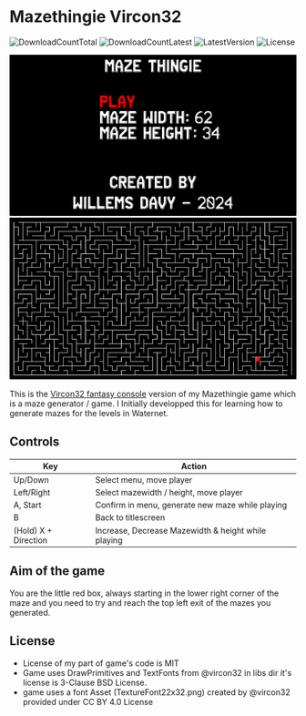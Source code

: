 # Mazethingie Vircon32
![DownloadCountTotal](https://img.shields.io/github/downloads/joyrider3774/mazethingie_vircon32/total?label=total%20downloads&style=plastic) ![DownloadCountLatest](https://img.shields.io/github/downloads/joyrider3774/mazethingie_vircon32/latest/total?style=plastic) ![LatestVersion](https://img.shields.io/github/v/tag/joyrider3774/mazethingie_vircon32?label=Latest%20version&style=plastic) ![License](https://img.shields.io/github/license/joyrider3774/mazethingie_vircon32?style=plastic)

![screenshot 1](screenshots/screenshot1.png)  ![screenshot 2](screenshots/screenshot2.png)

This is the [Vircon32 fantasy console](http://www.vircon32.com/) version of my Mazethingie game which is a maze generator / game. I Initially developped this for learning how to generate mazes for the levels in Waternet. 

## Controls

| Key        | Action                                           |
|------------|--------------------------------------------------|
| Up/Down    | Select menu, move player                         |
| Left/Right | Select mazewidth / height, move player           |
| A, Start   | Confirm in menu, generate new maze while playing |
| B          | Back to titlescreen                              |
| (Hold) X + Direction | Increase, Decrease Mazewidth & height while playing |

## Aim of the game
You are the little red box, always starting in the lower right corner of the maze and you need to try and reach the top left exit of the mazes you generated.

## License
* License of my part of game's code is MIT
* Game uses DrawPrimitives and TextFonts from @vircon32 in libs dir it's license is 3-Clause BSD License.
* game uses a font Asset (TextureFont22x32.png) created by @vircon32 provided under CC BY 4.0 License